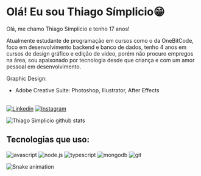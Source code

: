
# Olá! Eu sou Thiago Símplicio😁

Olá, me chamo Thiago Símplicio e tenho 17 anos!

Atualmente estudante de programação em cursos como o da OneBitCode, foco em desenvolvimento backend e banco de dados, tenho 4 anos em cursos de design gráfico e edição de vídeo, porém não procuro empregos na área, sou apaixonado por tecnologia desde que criança e com um amor pessoal em desenvolvimento.


Graphic Design:
- Adobe Creative Suite: Photoshop, Illustrator,  After Effects


<br/>[![Linkedin](https://img.shields.io/badge/LinkedIn-0077B5?style=for-the-badge&logo=linkedin&logoColor=white)](https://www.linkedin.com/in/thiago-simplicio-163a17270/)
[![Instagram](https://img.shields.io/badge/Instagram-E4405F?style=for-the-badge&logo=instagram&logoColor=white)](https://www.instagram.com/thiago_sbda/)

![Thiago Simplicio github stats](https://github-readme-stats.vercel.app/api?username=thiagosbda-dev&show_icons=true&theme=transparent)

## Tecnologias que uso:

<div style="display: inline_block">
  <img align="center" alt="javascript" src="https://img.shields.io/badge/JavaScript-323330?style=for-the-badge&logo=javascript&logoColor=F7DF1E">
  <img align="center" alt="node.js" src="https://img.shields.io/badge/Node.js-43853D?style=for-the-badge&logo=node.js&logoColor=white">
  <img align="center" alt="typescript" src="https://img.shields.io/badge/TypeScript-007ACC?style=for-the-badge&logo=typescript&logoColor=white">
  <img align="center" alt="mongodb" src="https://img.shields.io/badge/MongoDB-4EA94B?style=for-the-badge&logo=mongodb&logoColor=white">
  <img align="center" alt="git" src="https://img.shields.io/badge/GIT-E44C30?style=for-the-badge&logo=git&logoColor=white">
<div/>

  ![Snake animation](https://github.com/thiagosbda-dev/thiagosbda-dev/blob/output/github-contribution-grid-snake.svg)
